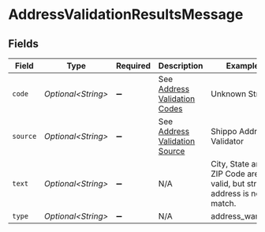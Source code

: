 # AddressValidationResultsMessage


## Fields

| Field                                                                      | Type                                                                       | Required                                                                   | Description                                                                | Example                                                                    |
| -------------------------------------------------------------------------- | -------------------------------------------------------------------------- | -------------------------------------------------------------------------- | -------------------------------------------------------------------------- | -------------------------------------------------------------------------- |
| `code`                                                                     | *Optional\<String>*                                                        | :heavy_minus_sign:                                                         | See <a href="#tag/Address-Validation-Codes">Address Validation Codes</a>   | Unknown Street                                                             |
| `source`                                                                   | *Optional\<String>*                                                        | :heavy_minus_sign:                                                         | See <a href="#tag/Address-Validation-Source">Address Validation Source</a> | Shippo Address Validator                                                   |
| `text`                                                                     | *Optional\<String>*                                                        | :heavy_minus_sign:                                                         | N/A                                                                        | City, State and ZIP Code are valid, but street address is not a match.     |
| `type`                                                                     | *Optional\<String>*                                                        | :heavy_minus_sign:                                                         | N/A                                                                        | address_warning                                                            |